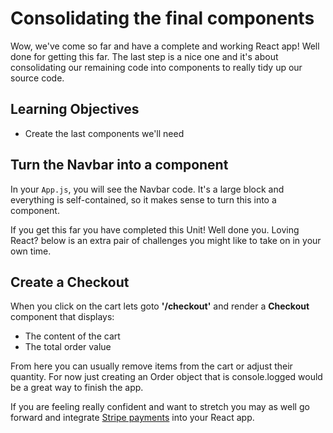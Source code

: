 # Consolidating the final components

Wow, we've come so far and have a complete and working React app! Well done for getting this far. The last step is a nice one and it's about consolidating our remaining code into components to really tidy up our source code.

## Learning Objectives

- Create the last components we'll need

## Turn the Navbar into a component

In your `App.js`, you will see the Navbar code. It's a large block and everything is self-contained, so it makes sense to turn this into a component.

If you get this far you have completed this Unit! Well done you. Loving React? below is an extra pair of challenges you might like to take on in your own time.

## Create a Checkout

When you click on the cart lets goto __'/checkout'__ and render a __Checkout__ component that displays:

* The content of the cart
* The total order value

From here you can usually remove items from the cart or adjust their quantity. For now just creating an Order object that is console.logged would be a great way to finish the app.

If you are feeling really confident and want to stretch you may as well go forward and integrate [Stripe payments](https://stripe.com/docs/stripe-js/react) into your React app.
